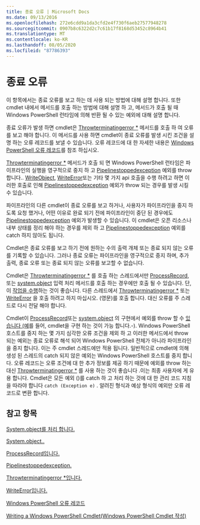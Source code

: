 ```yaml
---
title: 종료 오류 | Microsoft Docs
ms.date: 09/13/2016
ms.openlocfilehash: 272e6cdd9a1da3cfd2e4f730f6aeb27577948278
ms.sourcegitcommit: 0907b8c6322d2c7c61b17f8168d53452c8964b41
ms.translationtype: MT
ms.contentlocale: ko-KR
ms.lasthandoff: 08/05/2020
ms.locfileid: "87786393"
---
```

# <a name="terminating-errors"></a>종료 오류

이 항목에서는 종료 오류를 보고 하는 데 사용 되는 방법에 대해 설명 합니다. 또한 cmdlet 내에서 메서드를 호출 하는 방법에 대해 설명 하 고, 메서드가 호출 될 때 Windows PowerShell 런타임에 의해 반환 될 수 있는 예외에 대해 설명 합니다.

종료 오류가 발생 하면 cmdlet은 [Throwterminatingerror *](/dotnet/api/System.Management.Automation.Cmdlet.ThrowTerminatingError) 메서드를 호출 하 여 오류를 보고 해야 합니다. 이 메서드를 사용 하면 cmdlet이 종료 오류를 발생 시킨 조건을 설명 하는 오류 레코드를 보낼 수 있습니다. 오류 레코드에 대 한 자세한 내용은 [Windows PowerShell 오류 레코드](./windows-powershell-error-records.md)를 참조 하십시오.

[Throwterminatingerror *](/dotnet/api/System.Management.Automation.Cmdlet.ThrowTerminatingError) 메서드가 호출 되 면 Windows PowerShell 런타임은 파이프라인의 실행을 영구적으로 중지 하 고 [Pipelinestoppedexception](/dotnet/api/System.Management.Automation.PipelineStoppedException) 예외를 throw 합니다.. [WriteObject](/dotnet/api/System.Management.Automation.Cmdlet.WriteObject), [WriteError](/dotnet/api/System.Management.Automation.Cmdlet.WriteError)또는 기타 몇 가지 api 호출을 수행 하려고 하면 이러한 호출로 인해 [Pipelinestoppedexception](/dotnet/api/System.Management.Automation.PipelineStoppedException) 예외가 throw 되는 경우를 발생 시킬 수 있습니다.

파이프라인의 다른 cmdlet이 종료 오류를 보고 하거나, 사용자가 파이프라인을 중지 하도록 요청 했거나, 어떤 이유로 완료 되기 전에 파이프라인이 중단 된 경우에도 [Pipelinestoppedexception](/dotnet/api/System.Management.Automation.PipelineStoppedException) 예외가 발생할 수 있습니다. 이 cmdlet은 오픈 리소스나 내부 상태를 정리 해야 하는 경우를 제외 하 고 [Pipelinestoppedexception](/dotnet/api/System.Management.Automation.PipelineStoppedException) 예외를 catch 하지 않아도 됩니다.

Cmdlet은 종료 오류를 보고 하기 전에 원하는 수의 출력 개체 또는 종료 되지 않는 오류를 기록할 수 있습니다. 그러나 종료 오류는 파이프라인을 영구적으로 중지 하며, 추가 출력, 종료 오류 또는 종료 되지 않는 오류를 보고할 수 없습니다.

Cmdlet은 [Throwterminatingerror *](/dotnet/api/System.Management.Automation.Cmdlet.ThrowTerminatingError) 를 호출 하는 스레드에서만 [ProcessRecord](/dotnet/api/System.Management.Automation.Cmdlet.ProcessRecord), 또는 [system.object](/dotnet/api/System.Management.Automation.Cmdlet.EndProcessing) 입력 처리 메서드를 호출 하는 경우에만 호출 될 수 있습니다. 단,이 [작업을 수행](/dotnet/api/System.Management.Automation.Cmdlet.BeginProcessing)하는 것이 좋습니다. 다른 스레드에서 [Throwterminatingerror *](/dotnet/api/System.Management.Automation.Cmdlet.ThrowTerminatingError) 또는 [WriteError](/dotnet/api/System.Management.Automation.Cmdlet.WriteError) 을 호출 하려고 하지 마십시오. (영문)를 호출 합니다. 대신 오류를 주 스레드로 다시 전달 해야 합니다.

Cmdlet이 [ProcessRecord](/dotnet/api/System.Management.Automation.Cmdlet.ProcessRecord)또는 [system.object](/dotnet/api/System.Management.Automation.Cmdlet.EndProcessing) 의 구현에서 예외를 throw 할 수 [있습니다 (예](/dotnet/api/System.Management.Automation.Cmdlet.BeginProcessing)를 들어, cmdlet을 구현 하는 것이 가능 합니다.-). Windows PowerShell 호스트를 중지 하는 몇 가지 심각한 오류 조건을 제외 하 고 이러한 메서드에서 throw 되는 예외는 종료 오류로 해석 되어 Windows PowerShell 전체가 아니라 파이프라인을 중지 합니다. 이는 주 cmdlet 스레드에만 적용 됩니다. 일반적으로 cmdlet에 의해 생성 된 스레드의 catch 되지 않은 예외는 Windows PowerShell 호스트를 중지 합니다. 오류 레코드는 오류 조건에 대 한 추가 정보를 제공 하기 때문에 예외를 throw 하는 대신 [Throwterminatingerror *](/dotnet/api/System.Management.Automation.Cmdlet.ThrowTerminatingError) 를 사용 하는 것이 좋습니다 .이는 최종 사용자에 게 유용 합니다. Cmdlet은 모든 예외 ()를 catch 하 고 처리 하는 것에 대 한 관리 코드 지침을 따라야 합니다 `catch (Exception e)` . 알려진 형식과 예상 형식의 예외만 오류 레코드로 변환 합니다.

## <a name="see-also"></a>참고 항목

[System.object를 처리 합니다.](/dotnet/api/System.Management.Automation.Cmdlet.BeginProcessing)

[System.object..](/dotnet/api/System.Management.Automation.Cmdlet.EndProcessing)

[ProcessRecord입니다.](/dotnet/api/System.Management.Automation.Cmdlet.ProcessRecord)

[Pipelinestoppedexception.](/dotnet/api/System.Management.Automation.PipelineStoppedException)

[Throwterminatingerror *입니다.](/dotnet/api/System.Management.Automation.Cmdlet.ThrowTerminatingError)

[WriteError입니다.](/dotnet/api/System.Management.Automation.Cmdlet.WriteError)

[Windows PowerShell 오류 레코드](./windows-powershell-error-records.md)

[Writing a Windows PowerShell Cmdlet(Windows PowerShell Cmdlet 작성)](./writing-a-windows-powershell-cmdlet.md)
